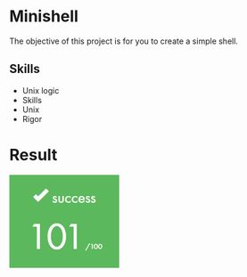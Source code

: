 # Minishell
The objective of this project is for you to create a simple shell.

## Skills
- Unix logic
- Skills
- Unix
- Rigor

# Result

![Result](/img/lol.png)
